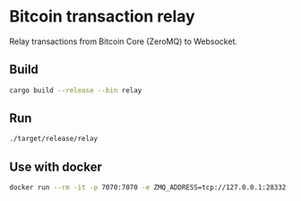 # Bitcoin transaction relay

Relay transactions from Bitcoin Core (ZeroMQ) to Websocket.

## Build

```bash
cargo build --release --bin relay
```

## Run

```bash
./target/release/relay
```

## Use with docker

```bash
docker run --rm -it -p 7070:7070 -e ZMQ_ADDRESS=tcp://127.0.0.1:28332 --name btc-relay ghcr.io/max-lt/btc-stream-rs
```
